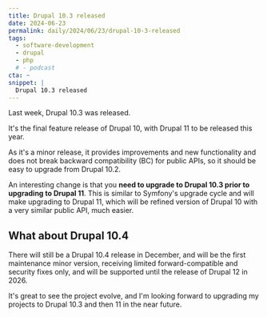 ```yaml
---
title: Drupal 10.3 released
date: 2024-06-23
permalink: daily/2024/06/23/drupal-10-3-released
tags:
  - software-development
  - drupal
  - php
  # - podcast
cta: ~
snippet: |
  Drupal 10.3 released
---
```


Last week, Drupal 10.3 was released.

It's the final feature release of Drupal 10, with Drupal 11 to be released this year.

As it's a minor release, it provides improvements and new functionality and does not break backward compatibility (BC) for public APIs, so it should be easy to upgrade from Drupal 10.2.

An interesting change is that you **need to upgrade to Drupal 10.3 prior to upgrading to Drupal 11**. This is similar to Symfony's upgrade cycle and will make upgrading to Drupal 11, which will be refined version of Drupal 10 with a very similar public API, much easier.

## What about Drupal 10.4

There will still be a Drupal 10.4 release in December, and will be the first maintenance minor version, receiving limited forward-compatible and security fixes only, and will be supported until the release of Drupal 12 in 2026.

It's great to see the project evolve, and I'm looking forward to upgrading my projects to Drupal 10.3 and then 11 in the near future.
